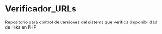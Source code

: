 Verificador_URLs
================

Repositorio para control de versiones del sistema que verifica disponibilidad de links en PHP
